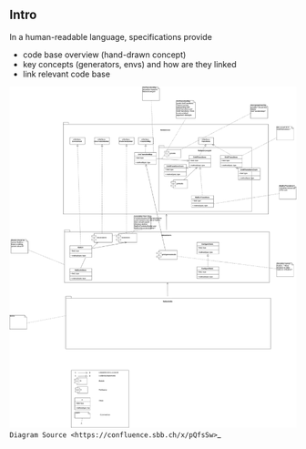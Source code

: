 ## Intro

In a human-readable language, specifications provide
- code base overview (hand-drawn concept)
- key concepts (generators, envs) and how are they linked
- link relevant code base

![Overview](img/UML_flatland.png)
`Diagram Source <https://confluence.sbb.ch/x/pQfsSw>`_
